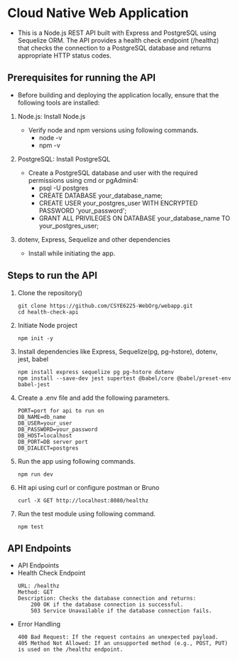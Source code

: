 # Cloud Native Web Application
- This is a Node.js REST API built with Express and PostgreSQL using Sequelize ORM. The API provides a health check endpoint (/healthz) that checks the connection to a PostgreSQL database and returns appropriate HTTP status codes. 

## Prerequisites for running the API
- Before building and deploying the application locally, ensure that the following tools are installed:
  
1. Node.js: Install Node.js
   - Verify node and npm versions using following commands.
      - node -v
      - npm -v
  
2. PostgreSQL: Install PostgreSQL
   - Create a PostgreSQL database and user with the required permissions using cmd or pgAdmin4:
      - psql -U postgres
      - CREATE DATABASE your_database_name;
      - CREATE USER your_postgres_user WITH ENCRYPTED PASSWORD 'your_password';
      - GRANT ALL PRIVILEGES ON DATABASE your_database_name TO your_postgres_user;

3. dotenv, Express, Sequelize and other dependencies
   - Install while initiating the app.
  
## Steps to run the API

1. Clone the repository()
   ```
   git clone https://github.com/CSYE6225-WebOrg/webapp.git
   cd health-check-api
   ```
2. Initiate Node project
   ```
   npm init -y
   ```
3. Install dependencies like Express, Sequelize(pg, pg-hstore), dotenv, jest, babel
   ```
   npm install express sequelize pg pg-hstore dotenv
   npm install --save-dev jest supertest @babel/core @babel/preset-env babel-jest
   ```
4. Create a .env file and add the following parameters.
   ```
   PORT=port for api to run on
   DB_NAME=db_name
   DB_USER=your_user
   DB_PASSWORD=your_password
   DB_HOST=localhost
   DB_PORT=DB server port
   DB_DIALECT=postgres
   ```
5. Run the app using following commands.
    ```
    npm run dev
    ```
6. Hit api using curl or configure postman or Bruno
    ```
    curl -X GET http://localhost:8080/healthz

    ```
7. Run the test module using following command.
   ```
   npm test
   ```

## API Endpoints
- API Endpoints
- Health Check Endpoint
    ```
    URL: /healthz
    Method: GET
    Description: Checks the database connection and returns:
        200 OK if the database connection is successful.
        503 Service Unavailable if the database connection fails.
    ```
- Error Handling
    ```
    400 Bad Request: If the request contains an unexpected payload.
    405 Method Not Allowed: If an unsupported method (e.g., POST, PUT) is used on the /healthz endpoint.
    ```
